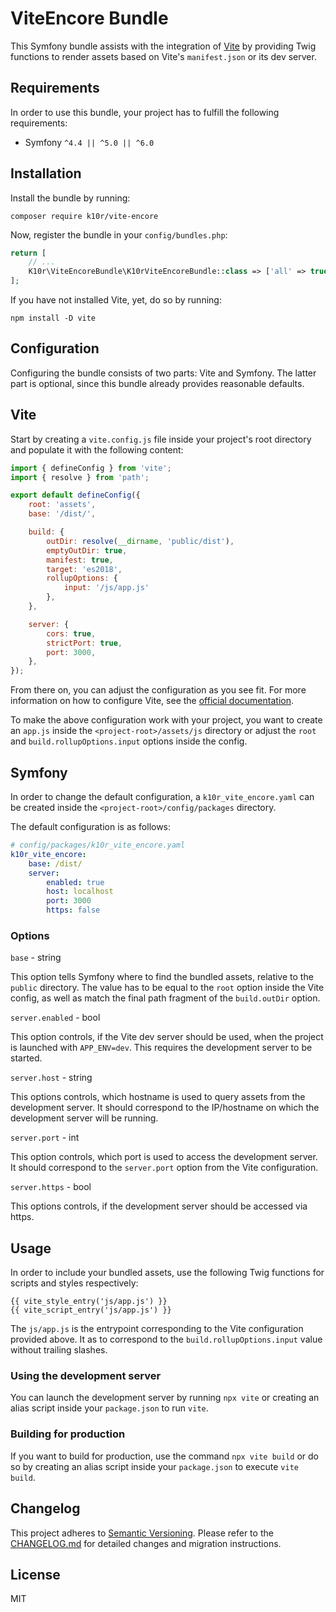 # ViteEncore Bundle
This Symfony bundle assists with the integration of [Vite](https://vitejs.dev)
by providing Twig functions to render assets based on Vite's `manifest.json` or
its dev server.

## Requirements
In order to use this bundle, your project has to fulfill the following requirements:

* Symfony `^4.4 || ^5.0 || ^6.0`

## Installation
Install the bundle by running:

```
composer require k10r/vite-encore
```

Now, register the bundle in your `config/bundles.php`:

```php
return [
    // ...
    K10r\ViteEncoreBundle\K10rViteEncoreBundle::class => ['all' => true],
];
```

If you have not installed Vite, yet, do so by running:

```
npm install -D vite
```

## Configuration
Configuring the bundle consists of two parts: Vite and Symfony.
The latter part is optional, since this bundle already provides reasonable defaults.

## Vite
Start by creating a `vite.config.js` file inside your project's root directory and
populate it with the following content:

```js
import { defineConfig } from 'vite';
import { resolve } from 'path';

export default defineConfig({
    root: 'assets',
    base: '/dist/',

    build: {
        outDir: resolve(__dirname, 'public/dist'),
        emptyOutDir: true,
        manifest: true,
        target: 'es2018',
        rollupOptions: {
            input: '/js/app.js'
        },
    },

    server: {
        cors: true,
        strictPort: true,
        port: 3000,
    },
});
```

From there on, you can adjust the configuration as you see fit. For more information
on how to configure Vite, see the [official documentation](https://vitejs.dev/config/).

To make the above configuration work with your project, you want to create an
`app.js` inside the `<project-root>/assets/js` directory or adjust the `root`
and `build.rollupOptions.input` options inside the config.

## Symfony
In order to change the default configuration, a `k10r_vite_encore.yaml` can be
created inside the `<project-root>/config/packages` directory.

The default configuration is as follows:

```yaml
# config/packages/k10r_vite_encore.yaml
k10r_vite_encore:
    base: /dist/
    server:
        enabled: true
        host: localhost
        port: 3000
        https: false
```

### Options

`base` - string

This option tells Symfony where to find the bundled assets, relative to the
`public` directory. The value has to be equal to the `root` option inside the
Vite config, as well as match the final path fragment of the `build.outDir` option.

`server.enabled` - bool

This option controls, if the Vite dev server should be used, when the project
is launched with `APP_ENV=dev`. This requires the development server to be started.

`server.host` - string

This options controls, which hostname is used to query assets from the development server.
It should correspond to the IP/hostname on which the development server will be running.

`server.port` - int

This option controls, which port is used to access the development server.
It should correspond to the `server.port` option from the Vite configuration.

`server.https` - bool

This options controls, if the development server should be accessed via https.

## Usage

In order to include your bundled assets, use the following Twig functions for
scripts and styles respectively:

```twig
{{ vite_style_entry('js/app.js') }}
{{ vite_script_entry('js/app.js') }}
```

The `js/app.js` is the entrypoint corresponding to the Vite configuration provided
above. It as to correspond to the `build.rollupOptions.input` value without trailing slashes.

### Using the development server
You can launch the development server by running `npx vite` or creating an
alias script inside your `package.json` to run `vite`.

### Building for production
If you want to build for production, use the command `npx vite build` or do so
by creating an alias script inside your `package.json` to execute `vite build`.

## Changelog
This project adheres to [Semantic Versioning](https://semver.org/).
Please refer to the [CHANGELOG.md](CHANGELOG.md) for detailed changes and
migration instructions.

## License
MIT
